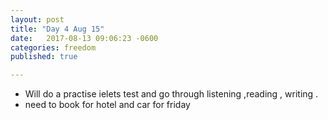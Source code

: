 ```yaml
---
layout: post
title: "Day 4 Aug 15"
date:   2017-08-13 09:06:23 -0600
categories: freedom
published: true

---
```


* Will do a practise ielets test and go through listening ,reading , writing .
* need to book for hotel and car for friday